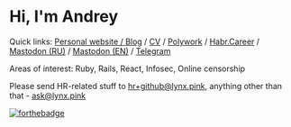 # Hi, I'm Andrey

Quick links: [Personal website / Blog](https://lynx.st) / [CV](https://lynx.st/cv) / [Polywork](https://poly.work/lynx) / [Habr.Career](https://career.habr.com/andvxyz) / [Mastodon (RU)](https://mastodon.social/@baka) / [Mastodon (EN)](https://techhub.social/@lynx) / [Telegram](https://t.me/feeleenee)

Areas of interest: Ruby, Rails, React, Infosec, Online censorship

Please send HR-related stuff to hr+github@lynx.pink, anything other than that - ask@lynx.pink

[![forthebadge](https://forthebadge.com/images/badges/works-on-my-machine.svg)](https://forthebadge.com)
